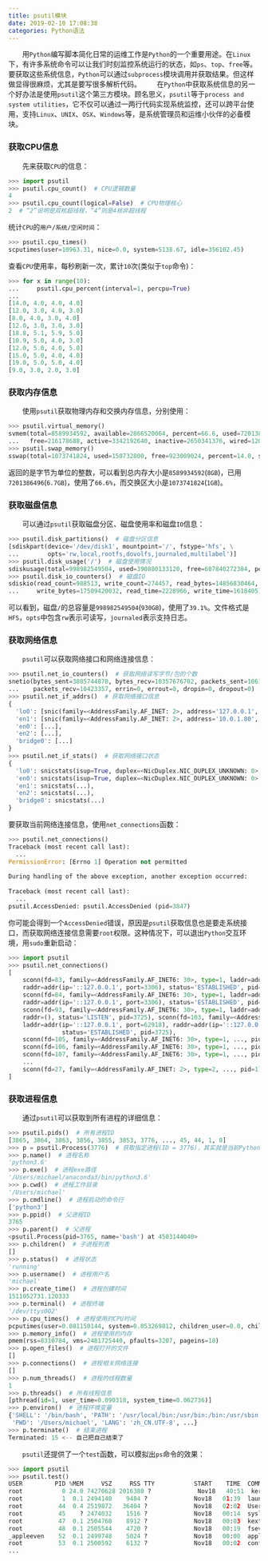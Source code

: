 ```yaml
---
title: psutil模块
date: 2019-02-10 17:08:38
categories: Python语法
---
```

&emsp;&emsp;用`Python`编写脚本简化日常的运维工作是`Python`的一个重要用途。在`Linux`下，有许多系统命令可以让我们时刻监控系统运行的状态，如`ps`、`top`、`free`等。要获取这些系统信息，`Python`可以通过`subprocess`模块调用并获取结果。但这样做显得很麻烦，尤其是要写很多解析代码。
&emsp;&emsp;在`Python`中获取系统信息的另一个好办法是使用`psutil`这个第三方模块。顾名思义，`psutil`等于`process and system utilities`，它不仅可以通过一两行代码实现系统监控，还可以跨平台使用，支持`Linux`、`UNIX`、`OSX`、`Windows`等，是系统管理员和运维小伙伴的必备模块。

### 获取CPU信息

&emsp;&emsp;先来获取`CPU`的信息：

``` python
>>> import psutil
>>> psutil.cpu_count()  # CPU逻辑数量
4
>>> psutil.cpu_count(logical=False)  # CPU物理核心
2  # “2”说明是双核超线程，“4”则是4核非超线程
```

统计`CPU`的`用户/系统/空闲时间`：

``` python
>>> psutil.cpu_times()
scputimes(user=10963.31, nice=0.0, system=5138.67, idle=356102.45)
```

查看`CPU`使用率，每秒刷新一次，累计`10`次(类似于`top`命令)：

``` python
>>> for x in range(10):
...     psutil.cpu_percent(interval=1, percpu=True)
...
[14.0, 4.0, 4.0, 4.0]
[12.0, 3.0, 4.0, 3.0]
[8.0, 4.0, 3.0, 4.0]
[12.0, 3.0, 3.0, 3.0]
[18.8, 5.1, 5.9, 5.0]
[10.9, 5.0, 4.0, 3.0]
[12.0, 5.0, 4.0, 5.0]
[15.0, 5.0, 4.0, 4.0]
[19.0, 5.0, 5.0, 4.0]
[9.0, 3.0, 2.0, 3.0]
```

### 获取内存信息

&emsp;&emsp;使用`psutil`获取物理内存和交换内存信息，分别使用：

``` python
>>> psutil.virtual_memory()
svmem(total=8589934592, available=2866520064, percent=66.6, used=7201386496, \
...   free=216178688, active=3342192640, inactive=2650341376, wired=1208852480)
>>> psutil.swap_memory()
sswap(total=1073741824, used=150732800, free=923009024, percent=14.0, sin=10705981440, sout=40353792)
```

返回的是字节为单位的整数，可以看到总内存大小是`8589934592`(`8GB`)，已用`7201386496`(`6.7GB`)，使用了`66.6%`，而交换区大小是`1073741824`(`1GB`)。

### 获取磁盘信息

&emsp;&emsp;可以通过`psutil`获取磁盘分区、磁盘使用率和磁盘`IO`信息：

``` python
>>> psutil.disk_partitions()  # 磁盘分区信息
[sdiskpart(device='/dev/disk1', mountpoint='/', fstype='hfs', \
...        opts='rw,local,rootfs,dovolfs,journaled,multilabel')]
>>> psutil.disk_usage('/')  # 磁盘使用情况
sdiskusage(total=998982549504, used=390880133120, free=607840272384, percent=39.1)
>>> psutil.disk_io_counters()  # 磁盘IO
sdiskio(read_count=988513, write_count=274457, read_bytes=14856830464, \
...     write_bytes=17509420032, read_time=2228966, write_time=1618405)
```

可以看到，磁盘`/`的总容量是`998982549504`(`930GB`)，使用了`39.1%`。文件格式是`HFS`，`opts`中包含`rw`表示可读写，`journaled`表示支持日志。

### 获取网络信息

&emsp;&emsp;`psutil`可以获取网络接口和网络连接信息：

``` python
>>> psutil.net_io_counters()  # 获取网络读写字节/包的个数
snetio(bytes_sent=3885744870, bytes_recv=10357676702, packets_sent=10613069, \
...    packets_recv=10423357, errin=0, errout=0, dropin=0, dropout=0)
>>> psutil.net_if_addrs()  # 获取网络接口信息
{
  'lo0': [snic(family=<AddressFamily.AF_INET: 2>, address='127.0.0.1', netmask='255.0.0.0'), ...],
  'en1': [snic(family=<AddressFamily.AF_INET: 2>, address='10.0.1.80', netmask='255.255.255.0'), ...],
  'en0': [...],
  'en2': [...],
  'bridge0': [...]
}
>>> psutil.net_if_stats()  # 获取网络接口状态
{
  'lo0': snicstats(isup=True, duplex=<NicDuplex.NIC_DUPLEX_UNKNOWN: 0>, speed=0, mtu=16384),
  'en0': snicstats(isup=True, duplex=<NicDuplex.NIC_DUPLEX_UNKNOWN: 0>, speed=0, mtu=1500),
  'en1': snicstats(...),
  'en2': snicstats(...),
  'bridge0': snicstats(...)
}
```

要获取当前网络连接信息，使用`net_connections`函数：

``` python
>>> psutil.net_connections()
Traceback (most recent call last):
  ...
PermissionError: [Errno 1] Operation not permitted
​
During handling of the above exception, another exception occurred:
​
Traceback (most recent call last):
  ...
psutil.AccessDenied: psutil.AccessDenied (pid=3847)
```

你可能会得到一个`AccessDenied`错误，原因是`psutil`获取信息也是要走系统接口，而获取网络连接信息需要`root`权限。这种情况下，可以退出`Python`交互环境，用`sudo`重新启动：

``` python
>>> import psutil
>>> psutil.net_connections()
[
    sconn(fd=83, family=<AddressFamily.AF_INET6: 30>, type=1, laddr=addr(ip='::127.0.0.1', port=62911), \
    raddr=addr(ip='::127.0.0.1', port=3306), status='ESTABLISHED', pid=3725), \
    sconn(fd=84, family=<AddressFamily.AF_INET6: 30>, type=1, laddr=addr(ip='::127.0.0.1', port=62905), \
    raddr=addr(ip='::127.0.0.1', port=3306), status='ESTABLISHED', pid=3725),
    sconn(fd=93, family=<AddressFamily.AF_INET6: 30>, type=1, laddr=addr(ip='::', port=8080), \
    raddr=(), status='LISTEN', pid=3725), sconn(fd=103, family=<AddressFamily.AF_INET6: 30>, type=1, \
    laddr=addr(ip='::127.0.0.1', port=62918), raddr=addr(ip='::127.0.0.1', port=3306), \
               status='ESTABLISHED', pid=3725),
    sconn(fd=105, family=<AddressFamily.AF_INET6: 30>, type=1, ..., pid=3725),
    sconn(fd=106, family=<AddressFamily.AF_INET6: 30>, type=1, ..., pid=3725),
    sconn(fd=107, family=<AddressFamily.AF_INET6: 30>, type=1, ..., pid=3725),
    ...
    sconn(fd=27, family=<AddressFamily.AF_INET: 2>, type=2, ..., pid=1)
]
```

### 获取进程信息

&emsp;&emsp;通过`psutil`可以获取到所有进程的详细信息：

``` python
>>> psutil.pids()  # 所有进程ID
[3865, 3864, 3863, 3856, 3855, 3853, 3776, ..., 45, 44, 1, 0]
>>> p = psutil.Process(3776)  # 获取指定进程(ID = 3776)，其实就是当前Python交互环境
>>> p.name()  # 进程名称
'python3.6'
>>> p.exe()  # 进程exe路径
'/Users/michael/anaconda3/bin/python3.6'
>>> p.cwd()  # 进程工作目录
'/Users/michael'
>>> p.cmdline()  # 进程启动的命令行
['python3']
>>> p.ppid()  # 父进程ID
3765
>>> p.parent()  # 父进程
<psutil.Process(pid=3765, name='bash') at 4503144040>
>>> p.children()  # 子进程列表
[]
>>> p.status()  # 进程状态
'running'
>>> p.username()  # 进程用户名
'michael'
>>> p.create_time()  # 进程创建时间
1511052731.120333
>>> p.terminal()  # 进程终端
'/dev/ttys002'
>>> p.cpu_times()  # 进程使用的CPU时间
pcputimes(user=0.081150144, system=0.053269812, children_user=0.0, children_system=0.0)
>>> p.memory_info()  # 进程使用的内存
pmem(rss=8310784, vms=2481725440, pfaults=3207, pageins=18)
>>> p.open_files()  # 进程打开的文件
[]
>>> p.connections()  # 进程相关网络连接
[]
>>> p.num_threads()  # 进程的线程数量
1
>>> p.threads()  # 所有线程信息
[pthread(id=1, user_time=0.090318, system_time=0.062736)]
>>> p.environ()  # 进程环境变量
{'SHELL': '/bin/bash', 'PATH': '/usr/local/bin:/usr/bin:/bin:/usr/sbin:/sbin:...', \
 'PWD': '/Users/michael', 'LANG': 'zh_CN.UTF-8', ...}
>>> p.terminate()  # 结束进程
Terminated: 15 <-- 自己把自己结束了
```

&emsp;&emsp;`psutil`还提供了一个`test`函数，可以模拟出`ps`命令的效果：

``` python
>>> import psutil
>>> psutil.test()
USER         PID %MEM     VSZ     RSS TTY           START    TIME  COMMAND
root           0 24.0 74270628 2016380 ?             Nov18   40:51  kernel_task
root           1  0.1 2494140    9484 ?             Nov18   01:39  launchd
root          44  0.4 2519872   36404 ?             Nov18   02:02  UserEventAgent
root          45    ? 2474032    1516 ?             Nov18   00:14  syslogd
root          47  0.1 2504768    8912 ?             Nov18   00:03  kextd
root          48  0.1 2505544    4720 ?             Nov18   00:19  fseventsd
_appleeven    52  0.1 2499748    5024 ?             Nov18   00:00  appleeventsd
root          53  0.1 2500592    6132 ?             Nov18   00:02  configd
...
```